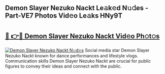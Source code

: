 ## Demon Slayer Nezuko Nackt Le𝚊k𝚎d N𝚞𝚍es - Part-VE7 Photos Vid𝚎o Le𝚊ks HNy9T

# <h2><a href="http://fb9tw6g.evod.top/?m=Demon+Slayer+Nezuko+Nackt">🔗 👉🔴 Demon Slayer Nezuko Nackt Vid𝚎o Ph𝚘t𝚘s</a></h2>

[![Demon Slayer Nezuko Nackt N𝚞d𝚎s](https://i.imgur.com/8V9OHl7.gif)](http://fb9tw6g.evod.top/?m=Demon+Slayer+Nezuko+Nackt)
Social media star Demon Slayer Nezuko Nackt known for dance performances and lifestyle vlogs. Communication skills Demon Slayer Nezuko Nackt are crucial for public figures to convey their ideas and connect with the public. 
